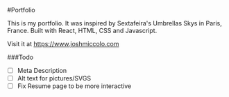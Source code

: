 #Portfolio

This is my portfolio. It was inspired by Sextafeira's Umbrellas Skys in Paris, France. Built with React, HTML, CSS and Javascript. 

Visit it at https://www.joshmiccolo.com


###Todo
 
- [ ] Meta Description
- [ ] Alt text for pictures/SVGS
- [ ] Fix Resume page to be more interactive